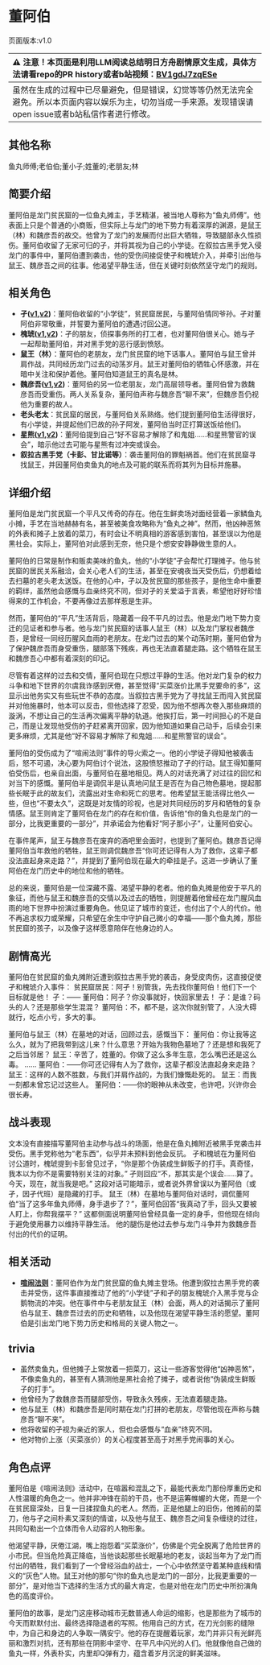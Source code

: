 # 董阿伯
页面版本:v1.0
 

| :warning: 注意！本页面是利用LLM阅读总结明日方舟剧情原文生成，具体方法请看repo的PR history或者b站视频：[BV1gdJ7zqESe](https://www.bilibili.com/video/BV1gdJ7zqESe/)         |
|:----------------------------|
| 虽然在生成的过程中已尽量避免，但是错误，幻觉等等仍然无法完全避免。所以本页面内容以娱乐为主，切勿当成一手来源。发现错误请open issue或者b站私信作者进行修改。|



## 其他名称
鱼丸师傅;老伯伯;董小子;姓董的;老朋友;林
## 简要介绍
董阿伯是龙门贫民窟的一位鱼丸摊主，手艺精湛，被当地人尊称为“鱼丸师傅”。他表面上只是个普通的小商贩，但实际上与龙门的地下势力有着深厚的渊源，是鼠王（林）和魏彦吾的故交。他曾为了龙门的发展而付出巨大牺牲，导致腿部永久性损伤。董阿伯收留了无家可归的孑，并将其视为自己的小学徒。在叙拉古黑手党入侵龙门的事件中，董阿伯遭到袭击，他的受伤间接促使孑和槐琥介入，并牵引出他与鼠王、魏彦吾之间的往事。他渴望平静生活，但在关键时刻依然坚守龙门的规则。
## 相关角色
-   **孑([v1](char_272_strong.md),[v2](../char_v3/char_272_strong.md))**：董阿伯收留的“小学徒”，贫民窟居民，与董阿伯情同爷孙。孑对董阿伯非常敬重，并誓要为董阿伯的遭遇讨回公道。
-   **槐琥([v1](char_243_waaifu.md),[v2](../char_v3/char_243_waaifu.md))**：孑的朋友，侦探事务所的打工者，也对董阿伯很关心。她与孑一起帮助董阿伯，并对黑手党的恶行感到愤怒。
-   **鼠王（林）**：董阿伯的老朋友，龙门贫民窟的地下话事人。董阿伯与鼠王曾并肩作战，共同经历龙门过去的动荡岁月。鼠王对董阿伯的牺牲心怀感激，并在暗中关注和保护着他。董阿伯知道鼠王的真名是林。
-   **魏彦吾([v1](extended_char_wei_yan_wu.md),[v2](../char_v3/extended_char_wei_yan_wu.md))**：董阿伯的另一位老朋友，龙门高层领导者。董阿伯曾为救魏彦吾而受重伤。两人关系复杂，董阿伯声称与魏彦吾“聊不来”，但魏彦吾仍视他为重要的故人。
-   **老头老太**：贫民窟的居民，与董阿伯关系熟络。他们提到董阿伯生活得很好，有小学徒，并提起他们已故的孙子阿发，董阿伯当时正打算送饭给他们。
-   **星熊([v1](char_136_hsguma.md),[v2](../char_v3/char_136_hsguma.md))**：董阿伯提到自己“好不容易才解除了和鬼姐......和星熊警官的误会”，暗示他过去可能与星熊有过冲突或误会。
-   **叙拉古黑手党（卡彭、甘比诺等）**：袭击董阿伯的罪魁祸首。他们在贫民窟寻找鼠王，并因董阿伯卖鱼丸的地点及可能的联系而将其列为目标并施暴。
## 详细介绍
董阿伯是龙门贫民窟一个平凡又传奇的存在。他在生鲜卖场对面经营着一家鳞鱼丸小摊，手艺在当地赫赫有名，甚至被美食攻略称为“鱼丸之神”。然而，他凶神恶煞的外表和摊子上放着的菜刀，有时会让不明真相的游客感到害怕，甚至误以为他是黑社会。实际上，董阿伯对此感到无奈，他只是个想安安静静做生意的人。

董阿伯的日常是制作和贩卖美味的鱼丸，他的“小学徒”孑会帮忙打理摊子。他与贫民窟的居民关系融洽，会关心老人们的生活，甚至在安魂夜当天受伤后，仍想着给去扫墓的老头老太送饭。在他的心中，孑以及贫民窟的那些孩子，是他生命中重要的羁绊，虽然他会感慨与血亲终究不同，但对孑的关爱溢于言表，希望他好好珍惜得来的工作机会，不要再像过去那样惹是生非。

然而，董阿伯的“平凡”生活背后，隐藏着一段不平凡的过去。他是龙门地下势力变迁的见证者和参与者。他与龙门贫民窟的话事人鼠王（林）以及龙门掌权者魏彦吾，是曾经一同经历腥风血雨的老朋友。在龙门过去的某个动荡时期，董阿伯曾为了保护魏彦吾而身受重伤，腿部落下残疾，再也无法直着腿走路。这个牺牲在鼠王和魏彦吾心中都有着深刻的印记。

尽管有着这样的过去和交情，董阿伯现在只想过平静的生活。他对龙门复杂的权力斗争和地下世界的尔虞我诈感到厌倦，甚至觉得“买菜涨价比黑手党要命的多”，这显示出他务实又有些玩世不恭的态度。当叙拉古黑手党为了寻找鼠王而闯入贫民窟并对他施暴时，他本可以反击，但他选择了忍受，因为他不想再次卷入那些麻烦的漩涡，不想让自己的生活再次偏离平静的轨道。他挨打后，第一时间担心的不是自己，而是让发现他受伤的孑赶紧离开回家，因为他知道如果自己动手，后续会引来更多麻烦，尤其是他“好不容易才解除了和鬼姐......和星熊警官的误会”。

董阿伯的受伤成为了“喧闹法则”事件的导火索之一。他的小学徒孑得知他被袭击后，怒不可遏，决心要为阿伯讨个说法，这股愤怒推动了孑的行动。鼠王得知董阿伯受伤后，也亲自出面，与董阿伯在墓地相见。两人的对话充满了对过往的回忆和对当下的感慨。董阿伯半是调侃半是认真地问鼠王是否在为自己物色墓地，提起那些长眠于此的故友们，流露出对生命和死亡的思考。他希望鼠王能活得比他久一些，但也“不要太久”，这既是对友情的珍视，也是对共同经历的岁月和牺牲的复杂情感。鼠王则肯定了董阿伯在龙门的存在和价值，告诉他“你的鱼丸也是龙门的一部分，比我更重要的一部分”，并承诺会为他看好“阿孑那小子”，让董阿伯安心。

在事件尾声，鼠王与魏彦吾在废弃的酒吧里会面时，也提到了董阿伯。魏彦吾记得董阿伯当年救他的牺牲，鼠王则调侃魏彦吾“你可还记得有人为了救你，这辈子都没法直起身来走路？”，并提到了董阿伯现在最大的牵挂是孑。这进一步确认了董阿伯在龙门历史中的地位和他的牺牲。

总的来说，董阿伯是一位深藏不露、渴望平静的老者。他的鱼丸摊是他安于平凡的象征，而他与鼠王和魏彦吾的交情以及过去的牺牲，则提醒着他曾经在龙门腥风血雨的地下世界中扮演过重要角色。他见证了城市的变迁，也付出了个人的代价。他不再追求权力或荣耀，只希望在余生中守护自己微小的幸福——那个鱼丸摊，那些贫民窟的孩子，以及像孑这样愿意陪伴在他身边的人。
## 剧情高光
董阿伯在贫民窟的鱼丸摊附近遭到叙拉古黑手党的袭击，身受皮肉伤，这直接促使孑和槐琥介入事件：
贫民窟居民：阿孑！别管我，先去找你董阿伯！他们下一个目标就是他！
孑：——
董阿伯：阿孑？你没事就好，快回家里去！
孑：是谁？码头的人？还是那些学生混混？
董阿伯：不，都不是，这次你就别管了，人没大碍就行，吃点小亏，多大的事。

董阿伯与鼠王（林）在墓地的对话，回顾过去，感慨当下：
董阿伯：你让我等这么久，就为了把我带到这儿来？什么意思？开始为我物色墓地了？还是想和我死了之后当邻居？
鼠王：辛苦了，姓董的。你做了这么多年生意，怎么嘴巴还是这么毒。
......
董阿伯：——你可还记得有人为了救你，这辈子都没法直起身来走路？
鼠王：这样的人数不胜数，与我们并肩作战的，为我们慷慨赴死的。
鼠王：而我一刻都未曾忘记过这些人。
董阿伯：——你的眼神从未改变，也许吧，兴许你会很长寿。
## 战斗表现
文本没有直接描写董阿伯主动参与战斗的场面，他是在鱼丸摊附近被黑手党袭击并受伤。黑手党称他为“老东西”，似乎并未预料到他会反抗。
孑和槐琥在为董阿伯讨公道时，槐琥提到卡彭曾见过孑，“你是那个伪装成生鲜贩子的打手。真奇怪，我本以为你不是需要特别关注的对象。” 孑则回应“不，那其实是个误会......算了。今天，现在，就当我是吧。” 这段对话可能暗示，或者说外界曾误以为董阿伯（或孑，因孑代班）是隐藏的打手。
鼠王（林）在墓地与董阿伯对话时，调侃董阿伯“当了这多年鱼丸师傅，身手退步了？”，董阿伯回答“我真动了手，回头又要被人盯上，你帮我摆平？” 这都侧面说明董阿伯曾经具备一定的身手，但他现在倾向于避免使用暴力以维持平静生活。
他的腿伤是他过去参与龙门斗争并为救魏彦吾付出的代价的证明。
## 相关活动
-   **[喧闹法则](../stories/act5d0.md)**：董阿伯作为龙门贫民窟的鱼丸摊主登场。他遭到叙拉古黑手党的袭击并受伤，这件事直接推动了他的“小学徒”孑和孑的朋友槐琥介入黑手党与企鹅物流的冲突。他在事件中与老朋友鼠王（林）会面，两人的对话揭示了董阿伯与鼠王、魏彦吾过去的历史和牺牲，以及他现在渴望平静生活的愿望。董阿伯是引出龙门地下势力历史和格局的关键人物之一。
## trivia
*   虽然卖鱼丸，但他摊子上常放着一把菜刀，这让一些游客觉得他“凶神恶煞”，不像卖鱼丸的，甚至有人猜测他是黑社会抢了摊子，或者说他“伪装成生鲜贩子的打手”。
*   他曾经为了救魏彦吾而腿部受伤，导致永久残疾，无法直着腿走路。
*   他与鼠王（林）和魏彦吾是同时期在龙门打拼的老朋友，尽管他现在声称与魏彦吾“聊不来”。
*   他将收留的孑视为亲近的家人，但也会感慨与“血亲”终究不同。
*   他对物价上涨（买菜涨价）的关心程度甚至高于对黑手党闹事的关心。
## 角色点评
董阿伯是《喧闹法则》活动中，在喧嚣和混乱之下，最能代表龙门那份厚重历史和人性温暖的角色之一。他并非冲锋在前的干员，也不是运筹帷幄的大佬，而是一个在贫民窟深处，日复一日揉捏鱼丸的老人。然而，正是他腿上的旧伤，他摊前的菜刀，他与孑之间朴素又深刻的情谊，以及他与鼠王、魏彦吾之间复杂缠绕的过往，共同勾勒出一个立体而令人动容的人物形象。

他渴望平静，厌倦江湖，嘴上抱怨着“买菜涨价”，仿佛是个完全脱离了危险世界的小市民。但当危险真正降临，当他谈起那些长眠墓地的老友，谈起当年为了龙门而付出的牺牲，我们看到了一个曾经浴血的战士，一个心中依然坚守着某种底线和情义的“灰色”人物。鼠王对他的那句“你的鱼丸也是龙门的一部分，比我更重要的一部分”，是对他当下选择的生活方式的最大肯定，也是对他在龙门历史中所扮演角色的高度评价。

董阿伯的故事，是龙门这座移动城市无数普通人命运的缩影，也是那些为了城市的今天而默默付出、最终选择隐退者的写照。他用自己的方式，在刀光剑影的缝隙中，为自己和身边的人争取一隅安宁。他的存在提醒着玩家，龙门并非只有光鲜亮丽和激烈对抗，还有那些在阴影中坚守、在平凡中闪光的人们。他就像他自己做的鱼丸一样，外表朴实，内里却Q弹有力，蕴含着岁月沉淀的鲜美滋味。